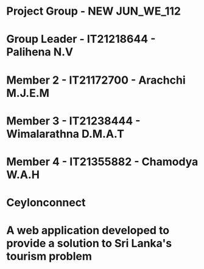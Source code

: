 # Project Group - NEW JUN_WE_112
# Group Leader - IT21218644 - Palihena N.V
# Member 2 - IT21172700 - Arachchi M.J.E.M
# Member 3 - IT21238444 - Wimalarathna D.M.A.T
# Member 4 - IT21355882 - Chamodya W.A.H

# Ceylonconnect
# A web application developed to provide a solution to Sri Lanka's tourism problem
